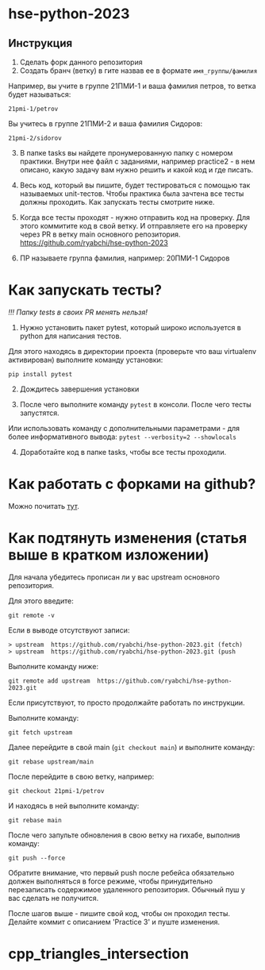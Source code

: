 # hse-python-2023

## Инструкция

1. Сделать форк данного репозитория
2. Создать бранч (ветку) в гите назвав ее в формате `имя_группы/фамилия`

Например, вы учите в группе 21ПМИ-1 и ваша фамилия петров, то ветка будет называться:

`21pmi-1/petrov`

Вы учитесь в группе 21ПМИ-2 и ваша фамилия Сидоров:

`21pmi-2/sidorov`

3. В папке tasks вы найдете пронумерованную папку с номером практики.
   Внутри нее файл с заданиями, например practice2 - в нем описано, 
   какую задачу вам нужно решить и какой код и где писать.
   
4. Весь код, который вы пишите, будет тестироваться с помощью так называемых unit-тестов. 
   Чтобы практика была зачтена все тесты должны проходить.
   Как запускать тесты смотрите ниже.
   
5. Когда все тесты проходят - нужно отправить код на проверку. Для этого коммитите код в свой ветку. 
   И отправляете его на проверку через PR в ветку main основного репозитория. https://github.com/ryabchi/hse-python-2023
   
6. ПР называете группа фамилия, например: 20ПМИ-1 Сидоров


# Как запускать тесты?

*!!! Папку tests в своих PR менять нельзя!*

1. Нужно установить пакет pytest, который широко используется в python для написания тестов.

Для этого находясь в директории проекта (проверьте что ваш virtualenv активирован) выполните команду установки:

`pip install pytest`

2. Дождитесь завершения установки

3. После чего выполните команду `pytest` в консоли. После чего тесты запустятся.

Или использовать команду с дополнительными параметрами - для более информативного вывода: 
`pytest --verbosity=2 --showlocals`

4. Доработайте код в папке tasks, чтобы все тесты проходили.


# Как работать с форками на github?

Можно почитать [тут](https://docs.github.com/en/github/collaborating-with-pull-requests/working-with-forks/configuring-a-remote-for-a-fork).

# Как подтянуть изменения (статья выше в кратком изложении)

Для начала убедитесь прописан ли у вас upstream основного репозитория.

Для этого введите:

`git remote -v`

Если в выводе отсутствуют записи:
```
> upstream  https://github.com/ryabchi/hse-python-2023.git (fetch)
> upstream  https://github.com/ryabchi/hse-python-2023.git (push
```

Выполните команду ниже:

`git remote add upstream  https://github.com/ryabchi/hse-python-2023.git`

Если присутствуют, то просто продолжайте работать по инструкции.

Выполните команду:

`git fetch upstream`

Далее перейдите в свой main (`git checkout main`) и выполните команду:

`git rebase upstream/main`

После перейдите в свою ветку, например:

`git checkout 21pmi-1/petrov`

И находясь в ней выполните команду:

`git rebase main`

После чего запульте обновления в свою ветку на гихабе, выполнив команду:

`git push --force`

Обратите внимание, что первый push после ребейса обязательно должен выполняться в force режиме, 
чтобы принудительно перезаписать содержимое удаленного репозитория. Обычный пуш у вас сделать не получится.

После шагов выше - пишите свой код, чтобы он проходил тесты. Делайте коммит с описанием 'Practice 3' и пуште изменения.
# cpp_triangles_intersection
